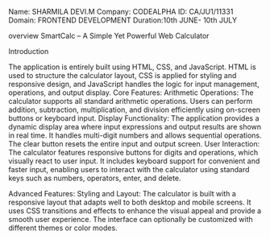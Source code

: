 Name: SHARMILA DEVI.M
Company: CODEALPHA
ID: CA/JU1/11331
Domain: FRONTEND DEVELOPMENT
Duration:10th JUNE- 10th JULY

overview
SmartCalc – A Simple Yet Powerful Web Calculator

Introduction

The application is entirely built using HTML, CSS, and JavaScript. HTML is used to structure the calculator layout, CSS is applied for styling and responsive design, and JavaScript handles the logic for input management, operations, and output display.
Core Features:
Arithmetic Operations: The calculator supports all standard arithmetic operations. Users can perform addition, subtraction, multiplication, and division efficiently using on-screen buttons or keyboard input.
Display Functionality: The application provides a dynamic display area where input expressions and output results are shown in real time. It handles multi-digit numbers and allows sequential operations. The clear button resets the entire input and output screen.
User Interaction: The calculator features responsive buttons for digits and operations, which visually react to user input. It includes keyboard support for convenient and faster input, enabling users to interact with the calculator using standard keys such as numbers, operators, enter, and delete.

Advanced Features:
Styling and Layout: The calculator is built with a responsive layout that adapts well to both desktop and mobile screens. It uses CSS transitions and effects to enhance the visual appeal and provide a smooth user experience. The interface can optionally be customized with different themes or color modes.

